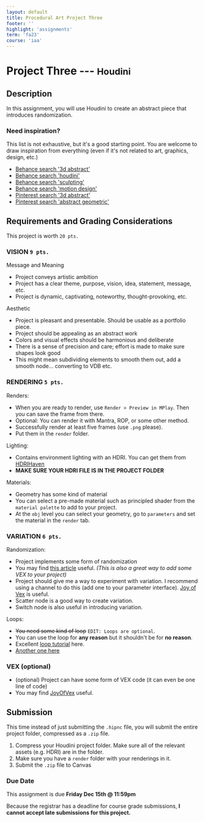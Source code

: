 ```yaml
---
layout: default
title: Procedural Art Project Three
footer: ''
highlight: 'assignments'
term: 'fa23'
course: 'iaa'
---
```

# Project Three --- <small>Houdini</small>
## Description
In this assignment, you will use Houdini to create an abstract piece that introduces randomization.

### Need inspiration?
This list is not exhaustive, but it's a good starting point. You are welcome to draw inspiration from everything (even if it's not related to art, graphics, design, etc.)

* [Behance search '3d abstract'](https://www.behance.net/search?content=projects&search=3d%20abstract&sort=appreciations&time=week)
* [Behance search 'houdini'](https://www.behance.net/search?content=projects&tools=28119&sort=featured_date&time=week)
* [Behance search 'sculpting'](https://www.behance.net/search?content=projects&field=sculpting&sort=featured_date&time=week)
* [Behance search 'motion design'](https://www.behance.net/search?content=projects&field=motion%20graphics&sort=featured_date&time=week)
* [Pinterest search '3d abstract'](https://www.pinterest.com/search/pins/?q=3d+abstract)
* [Pinterest search 'abstract geometric'](https://www.pinterest.com/search/pins/?q=abstract+geometric)

## Requirements and Grading Considerations
This project is worth `20 pts.`

### VISION `9 pts.`
Message and Meaning
* Project conveys artistic ambition
* Project has a clear theme, purpose, vision, idea, statement, message, etc.
* Project is dynamic, captivating, noteworthy, thought-provoking, etc.

Aesthetic
* Project is pleasant and presentable. Should be usable as a portfolio piece.
* Project should be appealing as an abstract work
* Colors and visual effects should be harmonious and deliberate
* There is a sense of precision and care; effort is made to make sure shapes look good
* This might mean subdividing elements to smooth them out, add a smooth node... converting to VDB etc.

### RENDERING `5 pts.`
Renders:
* When you are ready to render, use `Render > Preview in MPlay`. Then you can save the frame from there.
* Optional: You can render it with Mantra, ROP, or some other method.
* Successfully render at least five frames (use `.png` please).
* Put them in the `render` folder.

Lighting:
* Contains environment lighting with an HDRI. You can get them from [HDRIHaven](https://hdrihaven.com/)
* __MAKE SURE YOUR HDRI FILE IS IN THE PROJECT FOLDER__

Materials:
* Geometry has some kind of material
* You can select a pre-made material such as principled shader from the `material palette` to add to your project.
* At the `obj` level you can select your geometry, go to `parameters` and set the material in the `render` tab.

### VARIATION `6 pts.`
Randomization:
* Project implements some form of randomization
* You may find [this article](https://houdinitricks.com/different-ways-to-randomize-scale-in-houdini/) useful. _(This is also a great way to add some VEX to your project)_
* Project should give me a way to experiment with variation. I recommend using a channel to do this (add one to your parameter interface). [Joy of Vex](https://www.sidefx.com/tutorials/the-joy-of-vex/) is useful.
* Scatter node is a good way to create variation.
* Switch node is also useful in introducing variation.

Loops:
* <s>You need some kind of loop</s> `EDIT: Loops are optional`.
* You can use the loop for __any reason__ but it shouldn't be for __no reason__.
* Excellent [loop tutorial](https://www.youtube.com/watch?v=_ermCiovKIY&t=1098s) here.
* [Another one here](https://www.youtube.com/watch?v=xs5WezgOZlo&list=PLluEQHH-SaesqNqByvAzI63_txp5n2lW6&index=8&t=0s)

### VEX (optional)
* (optional) Project can have some form of VEX code (it can even be one line of code)
* You may find [JoyOfVex](https://www.sidefx.com/tutorials/the-joy-of-vex/) useful.

## Submission
This time instead of just submitting the `.hipnc` file, you will submit the entire project folder, compressed as a `.zip` file.

1. Compress your Houdini project folder. Make sure all of the relevant assets (e.g. HDRI) are in the folder.
2. Make sure you have a `render` folder with your renderings in it.
3. Submit the `.zip` file to Canvas

### Due Date
This assignment is due __Friday Dec 15th @ 11:59pm__

Because the registrar has a deadline for course grade submissions, __I cannot accept late submissions for this project.__